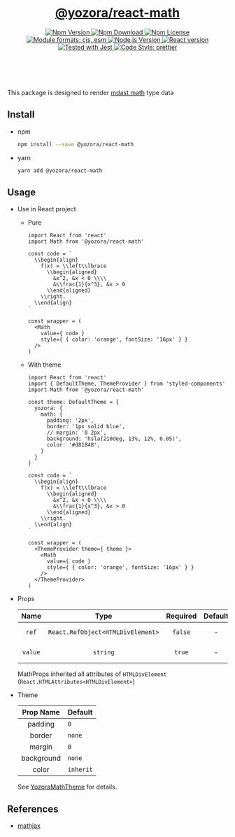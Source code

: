 <header>
  <h1 align="center">
    <a href="https://github.com/guanghechen/yozora-react/tree/master/packages/math#readme">@yozora/react-math</a>
  </h1>
  <div align="center">
    <a href="https://www.npmjs.com/package/@yozora/react-math">
      <img
        alt="Npm Version"
        src="https://img.shields.io/npm/v/@yozora/react-math.svg"
      />
    </a>
    <a href="https://www.npmjs.com/package/@yozora/react-math">
      <img
        alt="Npm Download"
        src="https://img.shields.io/npm/dm/@yozora/react-math.svg"
      />
    </a>
    <a href="https://www.npmjs.com/package/@yozora/react-math">
      <img
        alt="Npm License"
        src="https://img.shields.io/npm/l/@yozora/react-math.svg"
      />
    </a>
    <a href="#install">
      <img
        alt="Module formats: cjs, esm"
        src="https://img.shields.io/badge/module_formats-cjs%2C%20esm-green.svg"
      />
    </a>
    <a href="https://github.com/nodejs/node">
      <img
        alt="Node.js Version"
        src="https://img.shields.io/node/v/@yozora/react-math"
      />
    </a>
    <a href="https://github.com/facebook/react">
      <img
        alt="React version"
        src="https://img.shields.io/npm/dependency-version/@yozora/react-math/peer/react"
      />
    </a>
    <a href="https://github.com/facebook/jest">
      <img
        alt="Tested with Jest"
        src="https://img.shields.io/badge/tested_with-jest-9c465e.svg"
      />
    </a>
    <a href="https://github.com/prettier/prettier">
      <img
        alt="Code Style: prettier"
        src="https://img.shields.io/badge/code_style-prettier-ff69b4.svg?style=flat-square"
      />
    </a>
  </div>
</header>
<br/>

This package is designed to render [mdast math][mathjax] type data


## Install

* npm

  ```bash
  npm install --save @yozora/react-math
  ```

* yarn

  ```bash
  yarn add @yozora/react-math
  ```

## Usage
  * Use in React project

    - Pure

      ```tsx
      import React from 'react'
      import Math from '@yozora/react-math'

      const code = `
        \\begin{align}
          f(x) = \\left\\lbrace
            \\begin{aligned}
              &x^2, &x < 0 \\\\
              &\\frac{1}{x^3}, &x > 0
            \\end{aligned}
          \\right.
        \\end{align}
      `

      const wrapper = (
        <Math
          value={ code }
          style={ { color: 'orange', fontSize: '16px' } }
        />
      )
      ```

    - With theme

      ```tsx
      import React from 'react'
      import { DefaultTheme, ThemeProvider } from 'styled-components'
      import Math from '@yozora/react-math'

      const theme: DefaultTheme = {
        yozora: {
          math: {
            padding: '2px',
            border: '1px solid blue',
            // margin: '0 2px',
            background: 'hsla(210deg, 13%, 12%, 0.05)',
            color: '#d81848',
          }
        }
      }

      const code = `
        \\begin{align}
          f(x) = \\left\\lbrace
            \\begin{aligned}
              &x^2, &x < 0 \\\\
              &\\frac{1}{x^3}, &x > 0
            \\end{aligned}
          \\right.
        \\end{align}
      `

      const wrapper = (
        <ThemeProvider theme={ theme }>
          <Math
            value={ code }
            style={ { color: 'orange', fontSize: '16px' } }
          />
        </ThemeProvider>
      )
      ```

  * Props

     Name     | Type                                | Required  | Default | Description
    :--------:|:-----------------------------------:|:---------:|:-------:|:-------------
     `ref`    | `React.RefObject<HTMLDivElement>`   | `false`   | -       | Forwarded ref callback
     `value`  | `string`                            | `true`    | -       | Math content

    MathProps inherited all attributes of `HTMLDivElement` (`React.HTMLAttributes<HTMLDivElement>`)

  * Theme

     Prop Name    | Default
    :------------:|:--------------
     padding      | `0`
     border       | `none`
     margin       | `0`
     background   | `none`
     color        | `inherit`

    See [YozoraMathTheme][] for details.


## References

  - [mathjax][]


[mathjax]: https://www.mathjax.org/
[YozoraMathTheme]: https://github.com/guanghechen/yozora-react/blob/master/packages/math/src/theme.ts
